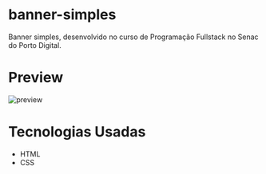 # banner-simples
Banner simples, desenvolvido no curso de Programação Fullstack no Senac do Porto Digital.

# Preview 

![preview](https://github.com/diimartell/banner-simples/assets/107155342/3b550b5c-79ef-473e-a898-c0a48016280c)

# Tecnologias Usadas

- HTML
- CSS
